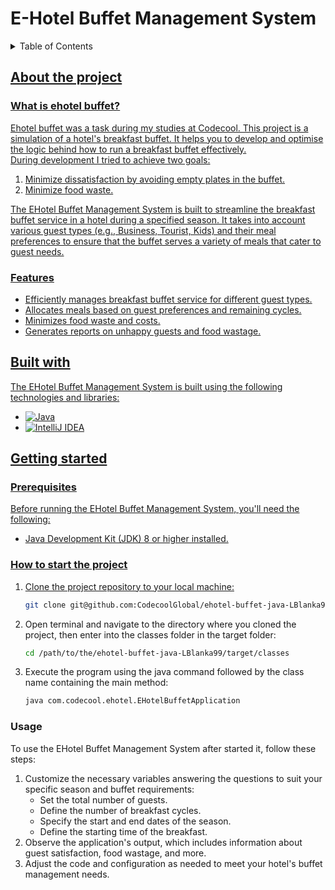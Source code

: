 # E-Hotel Buffet Management System

<a name="readme-top"></a>

<!-- TABLE OF CONTENTS -->
<details>
  <summary>Table of Contents</summary>
  <ol>
    <li>
      <a href="#about-the-project">About the project</a>
      <ul>
        <li><a href="#what-is-ehotel-buffet">What is ehotel-buffet?</a></li>
        <li><a href="#features">Features</a></li>
      </ul>
    </li>
    <li>
      <a href="#built-with">Built with</a>
    </li>
    <li>
      <a href="#getting-started">Getting started</a>
		 <ul>
        <li><a href="#prerequisites">Prerequisites</a></li>
        <li><a href="#how-to-start-the-project">How to start the project</a></li>
	<li><a href="#usage">Usage</li>
     </ul>
    </li>
  </ol>
</details>

## About the project
### What is ehotel buffet?
Ehotel buffet was a task during my studies at Codecool. This project is a simulation of a hotel's breakfast buffet. It helps you to develop and optimise the logic behind how to run a breakfast buffet effectively. <br>
During development I tried to achieve two goals:
<ol>
  <li>
    Minimize dissatisfaction by avoiding empty plates in the buffet.
  </li>
  <li>
    Minimize food waste.
  </li>
</ol>

The EHotel Buffet Management System is built to streamline the breakfast buffet service in a hotel during a specified season. It takes into account various guest types (e.g., Business, Tourist, Kids) and their meal preferences to ensure that the buffet serves a variety of meals that cater to guest needs.

### Features
<ul>
  <li>Efficiently manages breakfast buffet service for different guest types.</li>
  <li>Allocates meals based on guest preferences and remaining cycles.</li>
  <li>Minimizes food waste and costs.</li>
  <li>Generates reports on unhappy guests and food wastage.</li>
</ul>

## Built with
The EHotel Buffet Management System is built using the following technologies and libraries:

  * ![Java](https://img.shields.io/badge/java-%23ED8B00.svg?style=for-the-badge&logo=openjdk&logoColor=white)   
  * ![IntelliJ IDEA](https://img.shields.io/badge/IntelliJIDEA-000000.svg?style=for-the-badge&logo=intellij-idea&logoColor=white) 


## Getting started
### Prerequisites
Before running the EHotel Buffet Management System, you'll need the following:
<ul>
  <li>Java Development Kit (JDK) 8 or higher installed.</li>
</ul>

### How to start the project
1. Clone the project repository to your local machine:
   ```sh
   git clone git@github.com:CodecoolGlobal/ehotel-buffet-java-LBlanka99.git
   ```
2. Open terminal and navigate to the directory where you cloned the project, then enter into the classes folder in the target folder:
   ```sh
   cd /path/to/the/ehotel-buffet-java-LBlanka99/target/classes
   ```
3. Execute the program using the java command followed by the class name containing the main method:
   ```sh
   java com.codecool.ehotel.EHotelBuffetApplication
   ```


### Usage
To use the EHotel Buffet Management System after started it, follow these steps:
<ol>
  <li>Customize the necessary variables answering the questions to suit your specific season and buffet requirements:
    <ul>
      <li>Set the total number of guests.</li>
      <li>Define the number of breakfast cycles.</li>
      <li>Specify the start and end dates of the season.</li>
      <li>Define the starting time of the breakfast.</li>
    </ul>
  </li>
  <li>Observe the application's output, which includes information about guest satisfaction, food wastage, and more.</li>
  <li>Adjust the code and configuration as needed to meet your hotel's buffet management needs.</li>
</ol>
   
